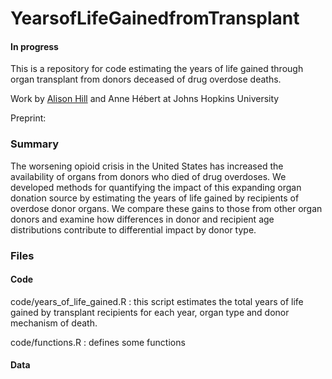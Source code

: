 # YearsofLifeGainedfromTransplant

#### In progress 

This is a repository for code estimating the years of life gained through organ transplant from donors deceased of drug overdose deaths.

Work by <a href="https://alsnhll.github.io">Alison Hill</a> and Anne Hébert at Johns Hopkins University


Preprint: 

### Summary

The worsening opioid crisis in the United States has increased the availability of organs from donors who died of drug overdoses. We developed methods for quantifying the impact of this expanding organ donation source by estimating the years of life gained by recipients of overdose donor organs. We compare these gains to those from other organ donors and examine how differences in donor and recipient age distributions contribute to differential impact by donor type.


### Files

#### Code

code/years_of_life_gained.R : this script estimates the total years of life gained by transplant recipients for each year, organ type and donor mechanism of death.

code/functions.R : defines some functions

#### Data

